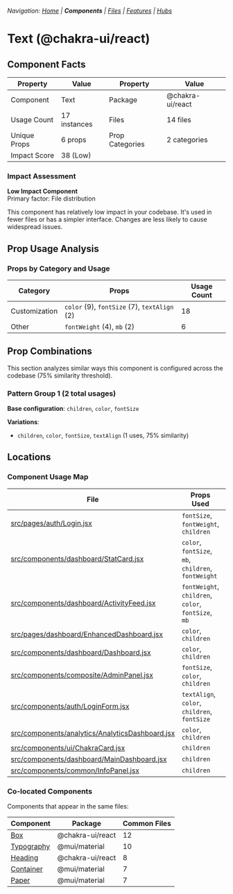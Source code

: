
*Navigation: [Home](../../index.md) | **Components** | [Files](../../files.md) | [Features](../../features.md) | [Hubs](../../hubs.md)*



# Text (@chakra-ui/react)

## Component Facts

| Property | Value | Property | Value |
|----------|-------|----------|-------|
| Component | Text | Package | @chakra-ui/react |
| Usage Count | 17 instances | Files | 14 files |
| Unique Props | 6 props | Prop Categories | 2 categories |
| Impact Score | 38 (Low) | | |

### Impact Assessment

**Low Impact Component**  
Primary factor: File distribution

This component has relatively low impact in your codebase. It&#x27;s used in fewer files or has a simpler interface. Changes are less likely to cause widespread issues.

## Prop Usage Analysis

### Props by Category and Usage

| Category | Props | Usage Count |
|----------|-------|-------------|
| Customization | `color` (9), `fontSize` (7), `textAlign` (2) | 18 |
| Other | `fontWeight` (4), `mb` (2) | 6 |

## Prop Combinations

This section analyzes similar ways this component is configured across the codebase (75% similarity threshold).

### Pattern Group 1 (2 total usages)

**Base configuration**: `children`, `color`, `fontSize`

**Variations**:
- `children`, `color`, `fontSize`, `textAlign` (1 uses, 75% similarity)


## Locations

### Component Usage Map

| File | Props Used | Prop Categories |
|------|------------|----------------|
| [src/pages/auth/Login.jsx](https://github.com/star4beam/react-import-analyzer/blob/main/test-project/src/pages/auth/Login.jsx) | `fontSize`, `fontWeight`, `children` | 3 |
| [src/components/dashboard/StatCard.jsx](https://github.com/star4beam/react-import-analyzer/blob/main/test-project/src/components/dashboard/StatCard.jsx) | `color`, `fontSize`, `mb`, `children`, `fontWeight` | 3 |
| [src/components/dashboard/ActivityFeed.jsx](https://github.com/star4beam/react-import-analyzer/blob/main/test-project/src/components/dashboard/ActivityFeed.jsx) | `fontWeight`, `children`, `color`, `fontSize`, `mb` | 3 |
| [src/pages/dashboard/EnhancedDashboard.jsx](https://github.com/star4beam/react-import-analyzer/blob/main/test-project/src/pages/dashboard/EnhancedDashboard.jsx) | `color`, `children` | 2 |
| [src/components/dashboard/Dashboard.jsx](https://github.com/star4beam/react-import-analyzer/blob/main/test-project/src/components/dashboard/Dashboard.jsx) | `color`, `children` | 2 |
| [src/components/composite/AdminPanel.jsx](https://github.com/star4beam/react-import-analyzer/blob/main/test-project/src/components/composite/AdminPanel.jsx) | `fontSize`, `color`, `children` | 2 |
| [src/components/auth/LoginForm.jsx](https://github.com/star4beam/react-import-analyzer/blob/main/test-project/src/components/auth/LoginForm.jsx) | `textAlign`, `color`, `children`, `fontSize` | 2 |
| [src/components/analytics/AnalyticsDashboard.jsx](https://github.com/star4beam/react-import-analyzer/blob/main/test-project/src/components/analytics/AnalyticsDashboard.jsx) | `color`, `children` | 2 |
| [src/components/ui/ChakraCard.jsx](https://github.com/star4beam/react-import-analyzer/blob/main/test-project/src/components/ui/ChakraCard.jsx) | `children` | 1 |
| [src/components/dashboard/MainDashboard.jsx](https://github.com/star4beam/react-import-analyzer/blob/main/test-project/src/components/dashboard/MainDashboard.jsx) | `children` | 1 |
| [src/components/common/InfoPanel.jsx](https://github.com/star4beam/react-import-analyzer/blob/main/test-project/src/components/common/InfoPanel.jsx) | `children` | 1 |

### Co-located Components
Components that appear in the same files:

| Component | Package | Common Files |
|-----------|---------|--------------|
| [Box](../@chakra-ui_react/Box.md) | @chakra-ui/react | 12 |
| [Typography](../@mui_material/Typography.md) | @mui/material | 10 |
| [Heading](../@chakra-ui_react/Heading.md) | @chakra-ui/react | 8 |
| [Container](../@mui_material/Container.md) | @mui/material | 7 |
| [Paper](../@mui_material/Paper.md) | @mui/material | 7 |
